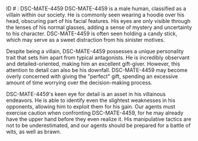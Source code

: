 ID # : DSC-MATE-4459
DSC-MATE-4459 is a male human, classified as a villain within our society. He is commonly seen wearing a hoodie over his head, obscuring part of his facial features. His eyes are only visible through the lenses of his normal glasses, adding a sense of mystery and uncertainty to his character. DSC-MATE-4459 is often seen holding a candy stick, which may serve as a sweet distraction from his sinister motives.

Despite being a villain, DSC-MATE-4459 possesses a unique personality trait that sets him apart from typical antagonists. He is incredibly observant and detailed-oriented, making him an excellent gift-giver. However, this attention to detail can also be his downfall. DSC-MATE-4459 may become overly concerned with giving the "perfect" gift, spending an excessive amount of time worrying over the decision-making process.

DSC-MATE-4459's keen eye for detail is an asset in his villainous endeavors. He is able to identify even the slightest weaknesses in his opponents, allowing him to exploit them for his gain. Our agents must exercise caution when confronting DSC-MATE-4459, for he may already have the upper hand before they even realize it. His manipulative tactics are not to be underestimated, and our agents should be prepared for a battle of wits, as well as brawn.